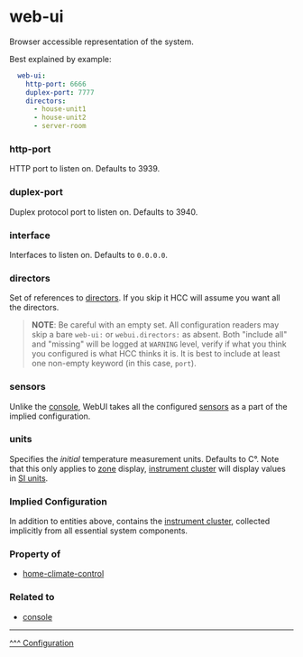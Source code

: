 web-ui
==

Browser accessible representation of the system.

Best explained by example:

```yaml
  web-ui:
    http-port: 6666
    duplex-port: 7777
    directors:
      - house-unit1
      - house-unit2
      - server-room
```

### http-port
HTTP port to listen on. Defaults to 3939.

### duplex-port
Duplex protocol port to listen on. Defaults to 3940.

### interface
Interfaces to listen on. Defaults to `0.0.0.0`.

### directors
Set of references to [directors](./directors.md). If you skip it HCC will assume you want all the directors.

> **NOTE**: Be careful with an empty set. All configuration readers may skip a bare `web-ui:` or `webui.directors:` as absent.
> Both "include all" and "missing" will be logged at `WARNING` level, verify if what you think you configured is what HCC thinks it is.
> It is best to include at least one non-empty keyword (in this case, `port`).

### sensors
Unlike the [console](./console.md#sensors), WebUI takes all the configured [sensors](./sensors-switches-fans.md) as a part of the implied configuration.

### units

Specifies the _initial_ temperature measurement units. Defaults to C&deg;. Note that this only applies to [zone](./zones.md) display, [instrument cluster](../instrument-cluster/index.md) will display values in [SI units](https://en.wikipedia.org/wiki/International_System_of_Units).

### Implied Configuration

In addition to entities above, contains the [instrument cluster](../instrument-cluster/index.md), collected implicitly from all essential system components.

### Property of
* [home-climate-control](./home-climate-control.md)

### Related to
* [console](./console.md)

---
[^^^ Configuration](./index.md)
